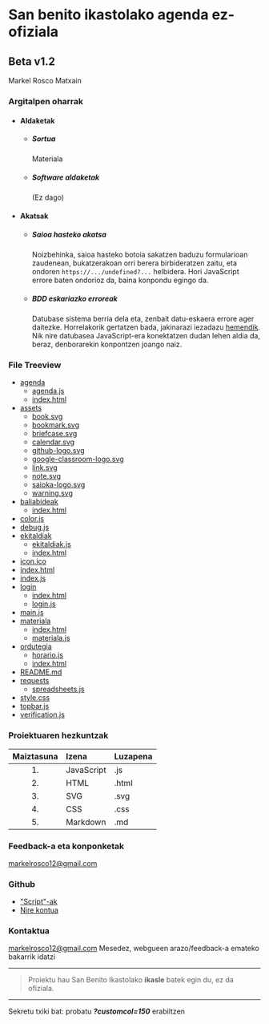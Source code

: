 # San benito ikastolako agenda ez-ofiziala
## Beta v1.2
Markel Rosco Matxain

### Argitalpen oharrak
- #### Aldaketak
	- ##### Sortua
		Materiala
	- ##### Software aldaketak
		(Ez dago)
- #### Akatsak
	- ##### Saioa hasteko akatsa
		Noizbehinka, saioa hasteko botoia sakatzen baduzu formularioan zaudenean, bukatzerakoan orri berera birbideratzen zaitu, eta ondoren `https://.../undefined?...` helbidera. Hori JavaScript errore baten ondorioz da, baina konpondu egingo da.
	- ##### BDD eskariazko erroreak
		Datubase sistema berria dela eta, zenbait datu-eskaera errore ager daitezke. Horrelakorik gertatzen bada, jakinarazi iezadazu [hemendik](mailto:markelrosco12@gmail.com). Nik nire datubasea JavaScript-era konektatzen dudan lehen aldia da, beraz, denborarekin konpontzen joango naiz.

### File Treeview
- [agenda](https://mikequez12.github.io/san-benito/alpha/agenda)
	- [agenda.js](https://mikequez12.github.io/san-benito/alpha/agenda.js)
	- [index.html](https://mikequez12.github.io/san-benito/alpha/index.html)
- [assets](https://mikequez12.github.io/san-benito/alpha/assets)
	- [book.svg](https://mikequez12.github.io/san-benito/alpha/book.svg)
	- [bookmark.svg](https://mikequez12.github.io/san-benito/alpha/bookmark.svg)
	- [briefcase.svg](https://mikequez12.github.io/san-benito/alpha/briefcase.svg)
	- [calendar.svg](https://mikequez12.github.io/san-benito/alpha/calendar.svg)
	- [github-logo.svg](https://mikequez12.github.io/san-benito/alpha/github-logo.svg)
	- [google-classroom-logo.svg](https://mikequez12.github.io/san-benito/alpha/google-classroom-logo.svg)
	- [link.svg](https://mikequez12.github.io/san-benito/alpha/link.svg)
	- [note.svg](https://mikequez12.github.io/san-benito/alpha/note.svg)
	- [saioka-logo.svg](https://mikequez12.github.io/san-benito/alpha/saioka-logo.svg)
	- [warning.svg](https://mikequez12.github.io/san-benito/alpha/warning.svg)
- [baliabideak](https://mikequez12.github.io/san-benito/alpha/baliabideak)
	- [index.html](https://mikequez12.github.io/san-benito/alpha/index.html)
- [color.js](https://mikequez12.github.io/san-benito/alpha/color.js)
- [debug.js](https://mikequez12.github.io/san-benito/alpha/debug.js)
- [ekitaldiak](https://mikequez12.github.io/san-benito/alpha/ekitaldiak)
	- [ekitaldiak.js](https://mikequez12.github.io/san-benito/alpha/ekitaldiak.js)
	- [index.html](https://mikequez12.github.io/san-benito/alpha/index.html)
- [icon.ico](https://mikequez12.github.io/san-benito/alpha/icon.ico)
- [index.html](https://mikequez12.github.io/san-benito/alpha/index.html)
- [index.js](https://mikequez12.github.io/san-benito/alpha/index.js)
- [login](https://mikequez12.github.io/san-benito/alpha/login)
	- [index.html](https://mikequez12.github.io/san-benito/alpha/index.html)
	- [login.js](https://mikequez12.github.io/san-benito/alpha/login.js)
- [main.js](https://mikequez12.github.io/san-benito/alpha/main.js)
- [materiala](https://mikequez12.github.io/san-benito/alpha/materiala)
	- [index.html](https://mikequez12.github.io/san-benito/alpha/index.html)
	- [materiala.js](https://mikequez12.github.io/san-benito/alpha/materiala.js)
- [ordutegia](https://mikequez12.github.io/san-benito/alpha/ordutegia)
	- [horario.js](https://mikequez12.github.io/san-benito/alpha/horario.js)
	- [index.html](https://mikequez12.github.io/san-benito/alpha/index.html)
- [README.md](https://mikequez12.github.io/san-benito/alpha/README.md)
- [requests](https://mikequez12.github.io/san-benito/alpha/requests)
	- [spreadsheets.js](https://mikequez12.github.io/san-benito/alpha/spreadsheets.js)
- [style.css](https://mikequez12.github.io/san-benito/alpha/style.css)
- [topbar.js](https://mikequez12.github.io/san-benito/alpha/topbar.js)
- [verification.js](https://mikequez12.github.io/san-benito/alpha/verification.js)

### Proiektuaren hezkuntzak
|Maiztasuna|Izena|Luzapena
|:-:|:----|:----|
|1.|JavaScript|.js
|2.|HTML|.html
|3.|SVG|.svg
|4.|CSS|.css
|5.|Markdown|.md

### Feedback-a eta konponketak
[markelrosco12@gmail.com](mailto:markelrosco12@gmail.com)

### Github
- ["Script"-ak](https://github.com/Mikequez12/san-benito/tree/main)
- [Nire kontua](https://github.com/Mikequez12)

### Kontaktua
[markelrosco12@gmail.com](mailto:markelrosco12@gmail.com)
Mesedez, webgueen arazo/feedback-a emateko bakarrik idatzi

---
> Proiektu hau San Benito Ikastolako **ikasle** batek egin du, ez da ofiziala.
---
Sekretu txiki bat: probatu ***?customcol=150*** erabiltzen